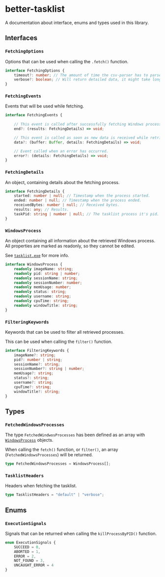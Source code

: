 # better-tasklist

A documentation about interface, enums and types used in this library.

## Interfaces 

### ``FetchingOptions``
Options that can be used when calling the ``.fetch()`` function.

```ts
interface FetchingOptions {
    timeout?: number; // The amount of time the csv-parser has to parse the tasklist it's output.
    verbose?: boolean; // Will return detailed data, it might take longer than when setting it to false.
}
```

### ``FetchingEvents``
Events that will be used while fetching.

```ts
interface FetchingEvents {
    
    // This event is called after successfully fetching Windows processes
    end?: (results: FetchingDetails) => void;

    // This event is called as soon as new data is received while retrieving all active and inactive Windows processes
    data?: (buffer: Buffer, details: FetchingDetails) => void;

    // Event called when an error has occurred.
    error?: (details: FetchingDetails) => void;
}
```

### ``FetchingDetails``
An object, containing details about the fetching process.
```ts
interface FetchingDetails {
    started: number | null; // Timestamp when the process started.
    ended: number | null; // Timestamp when the process ended.
    receivedBytes: number | null; // Received bytes.
    results: any; // Results.
    taskPid: string | number | null; // The tasklist process it's pid.
}
```

### ``WindowsProcess``
An object containing all information about the retrieved Windows process. All properties are marked as readonly, so they cannot be edited.

See [``tasklist.exe``](https://docs.microsoft.com/en-us/previous-versions/windows/it-pro/windows-xp/bb491010(v=technet.10)) for more info.
```ts
interface WindowsProcess {
    readonly imageName: string;
    readonly pid: string | number;
    readonly sessionName: string;
    readonly sessionNumber: number;
    readonly memUsage: number;
    readonly status: string;
    readonly username: string;
    readonly cpuTime: string;
    readonly windowTitle: string;
}
```

### ``FilteringKeywords``
Keywords that can be used to filter all retrieved processes.

This can be used when calling the ``filter()`` function.

```ts
interface FilteringKeywords {
    imageName?: string;
    pid?: number | string;
    sessionName?: string;
    sessionNumber?: string | number;
    memUsage?: string;
    status?: string;
    username?: string;
    cpuTime?: string;
    windowTitle?: string;
}
```

## Types

### ``FetchedWindowsProcesses``
The type ``FetchedWindwosProcesses`` has been defined as an array with [``WindowsProcess``](#WindowsProcess) objects.

When calling the ``fetch()`` function, or ``filter()``, an array (``FetchedWindowsProcesses``) will be returned.
```ts
type FetchedWindowsProcesses = WindowsProcess[];
```

### ``TasklistHeaders``
Headers when fetching the tasklist.

```ts
type TasklistHeaders = "default" | "verbose";
```

## Enums

### ``ExecutionSignals``
Signals that can be returned when calling the ``killProcessByPID()`` function.

```ts
enum ExecutionSignals {
    SUCCEED = 0,
    ABORTED = 1,
    ERROR = 2,
    NOT_FOUND = 3,
    UNCAUGHT_ERROR = 4
}
```